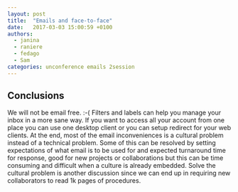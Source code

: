 ```yaml
---
layout: post
title:  "Emails and face-to-face"
date:   2017-03-03 15:00:59 +0100
authors: 
  - janina
  - raniere
  - fedago
  - Sam
categories: unconference emails 2session
---
```


## Conclusions

We will not be email free. :-( Filters and labels can help you manage your inbox
in a more sane way. If you want to access all your account from one place you
can use one desktop client or you can setup redirect for your web clients. At
the end, most of the email inconveniences is a cultural problem instead of a
technical problem. Some of this can be resolved by setting expectations of what
email is to be used for and expected turnaround time for response, good for new
projects or collaborations but this can be time consuming and difficult when a
culture is already embedded. Solve the cultural problem is another discussion
since we can end up in requiring new collaborators to read 1k pages of
procedures.
